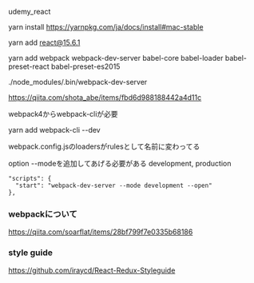 udemy_react

yarn install
https://yarnpkg.com/ja/docs/install#mac-stable

yarn add react@15.6.1

yarn add webpack webpack-dev-server babel-core babel-loader babel-preset-react babel-preset-es2015

./node_modules/.bin/webpack-dev-server

https://qiita.com/shota_abe/items/fbd6d988188442a4d11c

webpack4からwebpack-cliが必要

yarn add webpack-cli --dev

webpack.config.jsのloadersがrulesとして名前に変わってる

option --modeを追加してあげる必要がある development, production

```
"scripts": {
  "start": "webpack-dev-server --mode development --open"
},
```

### webpackについて

https://qiita.com/soarflat/items/28bf799f7e0335b68186

### style guide

https://github.com/iraycd/React-Redux-Styleguide
